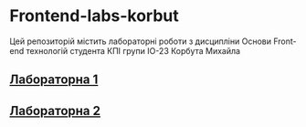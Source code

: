 # Frontend-labs-korbut
Цей репозиторій містить лабораторні роботи з дисципліни Основи Front-end технологій студента КПІ групи ІО-23 Корбута Михайла

## [Лабораторна 1](/Lab_1/index.html)
## [Лабораторна 2](/Lab_2/index.html)